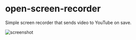 # open-screen-recorder
Simple screen recorder that sends video to YouTube on save.

![screenshot](https://i.imgur.com/ydV33t4.png)
